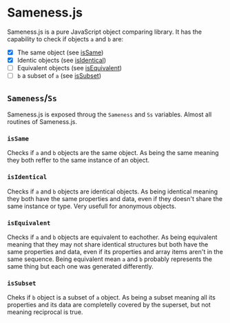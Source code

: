 
# Sameness.js

Sameness.js is a pure JavaScript object comparing library. It has the capability
to check if objects ```a``` and ```b``` are:

- [x] The same object (see [isSame](#issame))
- [x] Identic objects (see [isIdentical](#isidentical))
- [ ] Equivalent objects (see [isEquivalent](#isequivalent))
- [ ] ```b``` a subset of ```a``` (see [isSubset](#issubset))

## ```Sameness```/```Ss```

Sameness.js is exposed throug the ```Sameness``` and ```Ss``` variables.
Almost all routines of Sameness.js.

### ```isSame```

Checks if ```a``` and ```b``` objects are the same object. As being the same
meaning they both reffer to the same instance of an object.

### ```isIdentical```

Checks if ```a``` and ```b``` objects are identical objects. As being identical
meaning they both have the same properties and data, even if they doesn't
share the same instance or type. Very usefull for anonymous objects.

### ```isEquivalent```

Checks if ```a``` and ```b``` objects are equivalent to eachother. As being
equivalent meaning that they may not share identical structures but both have
the same properties and data, even if its properties and array items aren't in
the same sequence. Being equivalent mean ```a``` and ```b``` probably represents
the same thing but each one was generated differently.

### ```isSubset```

Cheks if ```b``` object is a subset of ```a``` object. As being a subset meaning
all its properties and its data are completelly covered by the superset, but not
meaning reciprocal is true.
